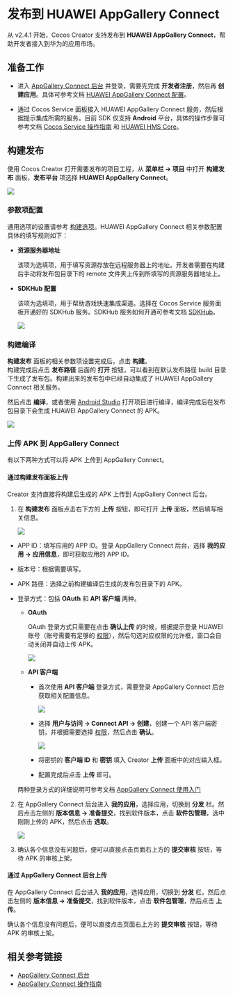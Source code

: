 # 发布到 HUAWEI AppGallery Connect

从 v2.4.1 开始，Cocos Creator 支持发布到 **HUAWEI AppGallery Connect**，帮助开发者接入到华为的应用市场。

## 准备工作

- 进入 [AppGallery Connect 后台](https://developer.huawei.com/consumer/cn/service/josp/agc/index.html) 并登录，需要先完成 **开发者注册**，然后再 **创建应用**。具体可参考文档 [HUAWEI AppGallery Connect 配置](https://developer.huawei.com/consumer/cn/doc/development/HMS-Guides/account-preparation#h1-1573697333903)。

- 通过 Cocos Service 面板接入 HUAWEI AppGallery Connect 服务，然后根据提示集成所需的服务。目前 SDK 仅支持 **Android** 平台，具体的操作步骤可参考文档 [Cocos Service 操作指南](../cocos-service/user-guide.md) 和 [HUAWEI HMS Core](../cocos-service/sdkhub-plugins/sdkhub-hms.md)。

## 构建发布

使用 Cocos Creator 打开需要发布的项目工程，从 **菜单栏 -> 项目** 中打开 **构建发布** 面板，**发布平台** 项选择 **HUAWEI AppGallery Connect**。

![](./publish-huawei-agc/agc-builder.png)

### 参数项配置

通用选项的设置请参考 [构建选项](publish-native.md#%E6%9E%84%E5%BB%BA%E9%80%89%E9%A1%B9)。HUAWEI AppGallery Connect 相关参数配置具体的填写规则如下：

- **资源服务器地址**

  该项为选填项，用于填写资源存放在远程服务器上的地址。开发者需要在构建后手动将发布包目录下的 remote 文件夹上传到所填写的资源服务器地址上。

- **SDKHub 配置**

  该项为选填项，用于帮助游戏快速集成渠道。选择在 Cocos Service 服务面板开通好的 SDKHub 服务。SDKHub 服务如何开通可参考文档 [SDKHub](../cocos-service/sdkhub.md)。

  ![](./publish-huawei-agc/sdkhub.png)

### 构建编译

**构建发布** 面板的相关参数项设置完成后，点击 **构建**。<br>
构建完成后点击 **发布路径** 后面的 **打开** 按钮，可以看到在默认发布路径 build 目录下生成了发布包。构建出来的发布包中已经自动集成了 HUAWEI AppGallery Connect 相关服务。

然后点击 **编译**，或者使用 [Android Studio](publish-native.md#%E4%BD%BF%E7%94%A8%E5%8E%9F%E7%94%9F%E5%B7%A5%E7%A8%8B) 打开项目进行编译，编译完成后在发布包目录下会生成 HUAWEI AppGallery Connect 的 APK。

![](./publish-huawei-agc/apk.png)

### 上传 APK 到 AppGallery Connect

有以下两种方式可以将 APK 上传到 AppGallery Connect。

#### 通过构建发布面板上传

Creator 支持直接将构建后生成的 APK 上传到 AppGallery Connect 后台。

1. 在 **构建发布** 面板点击右下方的 **上传** 按钮，即可打开 **上传** 面板，然后填写相关信息。

    ![](./publish-huawei-agc/agc-upload-panel.png)

- APP ID：填写应用的 APP ID。登录 AppGallery Connect 后台，选择 **我的应用 -> 应用信息**，即可获取应用的 APP ID。

- 版本号：根据需要填写。

- APK 路径：选择之前构建编译后生成的发布包目录下的 APK。

- 登录方式：包括 **OAuth** 和 **API 客户端** 两种。

  - **OAuth**

    OAuth 登录方式只需要在点击 **确认上传** 的时候，根据提示登录 HUAWEI 账号（账号需要有足够的 [权限](https://developer.huawei.com/consumer/cn/doc/distribution/app/agc-team_account_mgt#appendix)），然后勾选对应权限的允许框，窗口会自动关闭并自动上传 APK。

    ![](./publish-huawei-agc/upload-oauth.png)

  - **API 客户端**

    - 首次使用 **API 客户端** 登录方式，需要登录 AppGallery Connect 后台获取相关配置信息。

      ![](./publish-huawei-agc/upload-api.png)

    - 选择 **用户与访问 -> Connect API -> 创建**，创建一个 API 客户端密钥，并根据需要选择 [权限](https://developer.huawei.com/consumer/cn/doc/distribution/app/agc-team_account_mgt#appendix)，然后点击 **确认**。

      ![](./publish-huawei-agc/create-api-key.png)

    - 将密钥的 **客户端 ID** 和 **密钥** 填入 Creator **上传** 面板中的对应输入框。
    - 配置完成后点击 **上传** 即可。

  两种登录方式的详细说明可参考文档 [AppGallery Connect 使用入门](https://developer.huawei.com/consumer/cn/doc/development/AppGallery-connect-Guides/agcapi-getstarted)

2. 在 AppGallery Connect 后台进入 **我的应用**，选择应用，切换到 **分发** 栏。然后点击左侧的 **版本信息 -> 准备提交**，找到软件版本，点击 **软件包管理**，选中刚刚上传的 APK，然后点击 **选取**。

    ![](./publish-huawei-agc/apk-list.png)

3. 确认各个信息没有问题后，便可以直接点击页面右上方的 **提交审核** 按钮，等待 APK 的审核上架。

#### 通过 AppGallery Connect 后台上传

在 AppGallery Connect 后台进入 **我的应用**，选择应用，切换到 **分发** 栏。然后点击左侧的 **版本信息 -> 准备提交**，找到软件版本，点击 **软件包管理**，然后点击 **上传**。

确认各个信息没有问题后，便可以直接点击页面右上方的 **提交审核** 按钮，等待 APK 的审核上架。

## 相关参考链接

- [AppGallery Connect 后台](https://developer.huawei.com/consumer/cn/service/josp/agc/index.html)
- [AppGallery Connect 操作指南](https://developer.huawei.com/consumer/cn/doc/distribution/app/agc-create_app)
